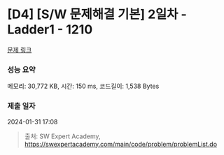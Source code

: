 # [D4] [S/W 문제해결 기본] 2일차 - Ladder1 - 1210 

[문제 링크](https://swexpertacademy.com/main/code/problem/problemDetail.do?contestProbId=AV14ABYKADACFAYh) 

### 성능 요약

메모리: 30,772 KB, 시간: 150 ms, 코드길이: 1,538 Bytes

### 제출 일자

2024-01-31 17:08



> 출처: SW Expert Academy, https://swexpertacademy.com/main/code/problem/problemList.do